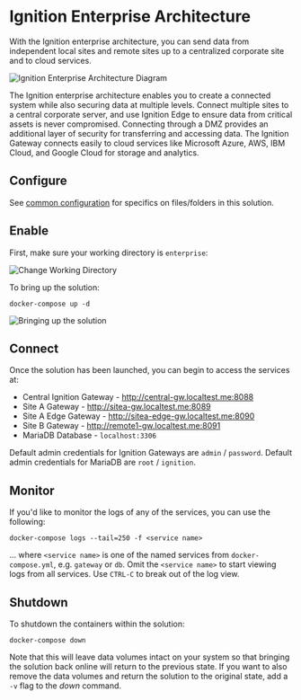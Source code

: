 # Ignition Enterprise Architecture

With the Ignition enterprise architecture, you can send data from independent local sites and remote sites up to a centralized corporate site and to cloud services.

![Ignition Enterprise Architecture Diagram](https://inductiveautomation.com/static/images/architectures/enterprise-scada-architecture.509ea1a50cff.png)

The Ignition enterprise architecture enables you to create a connected system while also securing data at multiple levels. Connect multiple sites to a central corporate server, and use Ignition Edge to ensure data from critical assets is never compromised. Connecting through a DMZ provides an additional layer of security for transferring and accessing data. The Ignition Gateway connects easily to cloud services like Microsoft Azure, AWS, IBM Cloud, and Google Cloud for storage and analytics.

## Configure

See [common configuration](../README.md#common-configuration) for specifics on files/folders in this solution.

## Enable

First, make sure your working directory is `enterprise`:

![Change Working Directory](../assets/enterprise-change-wd.gif)

To bring up the solution:

    docker-compose up -d

![Bringing up the solution](../assets/enterprise-compose-up.gif)

## Connect

Once the solution has been launched, you can begin to access the services at:

- Central Ignition Gateway - http://central-gw.localtest.me:8088
- Site A Gateway - http://sitea-gw.localtest.me:8089
- Site A Edge Gateway - http://sitea-edge-gw.localtest.me:8090
- Site B Gateway - http://remote1-gw.localtest.me:8091
- MariaDB Database - `localhost:3306`

Default admin credentials for Ignition Gateways are `admin` / `password`. Default admin credentials for MariaDB are `root` / `ignition`.

## Monitor

If you'd like to monitor the logs of any of the services, you can use the following:

    docker-compose logs --tail=250 -f <service name>

... where `<service name>` is one of the named services from `docker-compose.yml`, e.g. `gateway` or `db`.  Omit the `<service name>` to start viewing logs from all services.  Use `CTRL-C` to break out of the log view.

## Shutdown

To shutdown the containers within the solution:

    docker-compose down

Note that this will leave data volumes intact on your system so that bringing the solution back online will return to the previous state.  If you want to also remove the data volumes and return the solution to the original state, add a `-v` flag to the *down* command.